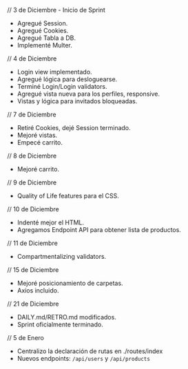 // 3 de Diciembre - Inicio de Sprint

- Agregué Session.
- Agregué Cookies.
- Agregué Tabla a DB.
- Implementé Multer.

// 4 de Diciembre

- Login view implementado.
- Agregué lógica para desloguearse.
- Terminé Login/Login validators.
- Agregué vista nueva para los perfiles, responsive.
- Vistas y lógica para invitados bloqueadas.

// 7 de Diciembre

- Retiré Cookies, dejé Session terminado.
- Mejoré vistas.
- Empecé carrito.

// 8 de Diciembre

- Mejoré carrito.

// 9 de Diciembre

- Quality of Life features para el CSS.

// 10 de Diciembre

- Indenté mejor el HTML.
- Agregamos Endpoint API para obtener lista de productos.

// 11 de Diciembre

- Compartmentalizing validators.

// 15 de Diciembre

- Mejoré posicionamiento de carpetas.
- Axios incluido.

// 21 de Diciembre

- DAILY.md/RETRO.md modificados.
- Sprint oficialmente terminado.

// 5 de Enero

- Centralizo la declaración de rutas en ./routes/index
- Nuevos endpoints: `/api/users` y `/api/products`